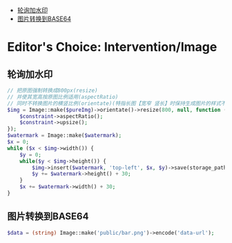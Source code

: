 <!-- MarkdownTOC levels="2,3" autolink="true" autoanchor="true" style="unordered" markdown_preview="gitlab" -->

- [轮询加水印](#%E8%BD%AE%E8%AF%A2%E5%8A%A0%E6%B0%B4%E5%8D%B0)
- [图片转换到BASE64](#%E5%9B%BE%E7%89%87%E8%BD%AC%E6%8D%A2%E5%88%B0base64)

<!-- /MarkdownTOC -->
# Editor's Choice: Intervention/Image
<a id="%E8%BD%AE%E8%AF%A2%E5%8A%A0%E6%B0%B4%E5%8D%B0"></a>
## 轮询加水印
```php
// 把原图强制转换成800px(resize)
// 并使其宽高按原图比例适用(aspectRatio)
// 同时不转换图片的横竖比例(orientate)(特指长图【宽窄 竖长】时保持生成图片的样式不变)
$img = Image::make($pureImg)->orientate()->resize(800, null, function ($constraint) {
    $constraint->aspectRatio();
    $constraint->upsize();
});
$watermark = Image::make($watermark);
$x = 0;
while ($x < $img->width()) {
    $y = 0;
    while($y < $img->height()) {
        $img->insert($watermark, 'top-left', $x, $y)->save(storage_path('app/public/cert/' . $filename));
        $y += $watermark->height() + 30;
    }
    $x += $watermark->width() + 30;
}
```
<a id="%E5%9B%BE%E7%89%87%E8%BD%AC%E6%8D%A2%E5%88%B0base64"></a>
## 图片转换到BASE64
```php
$data = (string) Image::make('public/bar.png')->encode('data-url');
```